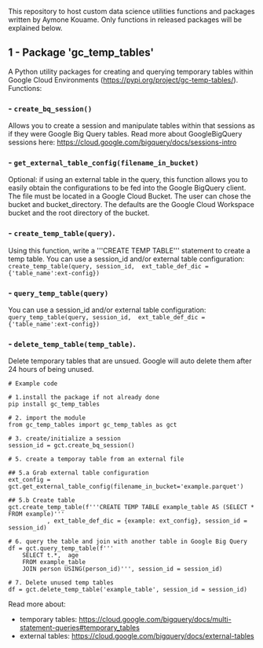 This repository to host custom data science utilities functions and packages written by Aymone Kouame. Only functions in released packages will be explained below.

## 1 - Package 'gc_temp_tables'
A Python utility packages for creating and querying temporary tables within Google Cloud Environments (https://pypi.org/project/gc-temp-tables/). Functions:

### - `create_bq_session()`
 Allows you to create a session and manipulate tables within that sessions as if they were Google Big Query tables. Read more about GoogleBigQuery sessions here: https://cloud.google.com/bigquery/docs/sessions-intro
 
### - `get_external_table_config(filename_in_bucket)`
 Optional: if using an external table in the query, this function allows you to easily obtain the configurations to be fed into the Google BigQuery client. The file must be located in a Google Cloud Bucket.
 The user can chose the bucket and bucket_directory. The defaults are the Google Cloud Workspace bucket and the root directory of the bucket.

### - `create_temp_table(query)`. 
 Using this function, write a '''CREATE TEMP TABLE''' statement to create a temp table. 
 You can use a session_id and/or external table configuration: `create_temp_table(query, session_id,  ext_table_def_dic = {'table_name':ext-config})`
 
### - `query_temp_table(query)`
You can use a session_id and/or external table configuration: `query_temp_table(query, session_id,  ext_table_def_dic = {'table_name':ext-config})`

### - `delete_temp_table(temp_table)`.
Delete temporary tables that are unsued. Google will auto delete them after 24 hours of being unused.

```
# Example code

# 1.install the package if not already done
pip install gc_temp_tables 

# 2. import the module
from gc_temp_tables import gc_temp_tables as gct

# 3. create/initialize a session 
session_id = gct.create_bq_session()

# 5. create a temporay table from an external file

## 5.a Grab external table configuration
ext_config = gct.get_external_table_config(filename_in_bucket='example.parquet')

## 5.b Create table
gct.create_temp_table(f'''CREATE TEMP TABLE example_table AS (SELECT * FROM example)'''
		   , ext_table_def_dic = {example: ext_config}, session_id = session_id)

# 6. query the table and join with another table in Google Big Query
df = gct.query_temp_table(f'''
	SELECT t.*,  age
	FROM example_table
	JOIN person USING(person_id)''', session_id = session_id)

# 7. Delete unused temp tables
df = gct.delete_temp_table('example_table', session_id = session_id)
```
Read more about:
- temporary tables: https://cloud.google.com/bigquery/docs/multi-statement-queries#temporary_tables
- external tables: https://cloud.google.com/bigquery/docs/external-tables

